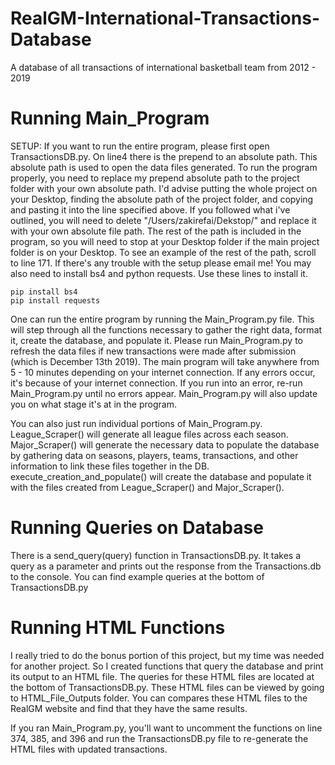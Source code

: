 # RealGM-International-Transactions-Database

A database of all transactions of international basketball team from 2012 - 2019

# Running Main_Program

SETUP: If you want to run the entire program, please first open TransactionsDB.py. On line4 there is the prepend to an absolute path. This absolute path is used to open the data files generated. To run the program properly, you need to replace my prepend absolute path to the project folder with your own absolute path. I'd advise putting the whole project on your Desktop, finding the absolute path of the project folder, and copying and pasting it into the line specified above. If you followed what i've outlined, you will need to delete "/Users/zakirefai/Dekstop/" and replace it with your own absolute file path. The rest of the path is included in the program, so you will need to stop at your Desktop folder if the main project folder is on your Desktop. To see an example of the rest of the path, scroll to line 171. If there's any trouble with the setup please email me! You may also need to install bs4 and python requests. Use these lines to install it.

```
pip install bs4
pip install requests
```

One can run the entire program by running the Main_Program.py file. This will step through all the functions necessary to gather the right data, format it, create the database, and populate it. Please run Main_Program.py to refresh the data files if new transactions were made after submission (which is December 13th 2019). The main program will take anywhere from 5 - 10 minutes depending on your internet connection. If any errors occur, it's because of your internet connection. If you run into an error, re-run Main_Program.py until no errors appear. Main_Program.py will also update you on what stage it's at in the program.

You can also just run individual portions of Main_Program.py. League_Scraper() will generate all league files across each season. Major_Scraper() will generate the necessary data to populate the database by gathering data on seasons, players, teams, transactions, and other information to link these files together in the DB.
execute_creation_and_populate() will create the database and populate it with the files created from League_Scraper() and Major_Scraper().

# Running Queries on Database

There is a send_query(query) function in TransactionsDB.py. It takes a query as a parameter and prints out the response from the Transactions.db to the console. You can find example queries at the bottom of TransactionsDB.py

# Running HTML Functions

I really tried to do the bonus portion of this project, but my time was needed for another project. So I created functions that query the database and print its output to an HTML file. The queries for these HTML files are located at the bottom of TransactionsDB.py. These HTML files can be viewed by going to HTML_File_Outputs folder. You can compares these HTML files to the RealGM website and find that they have the same results.

If you ran Main_Program.py, you'll want to uncomment the functions on line 374, 385, and 396 and run the TransactionsDB.py file to re-generate the HTML files with updated transactions.
